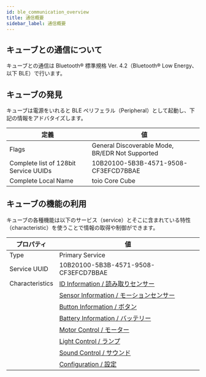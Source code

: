 ```yaml
---
id: ble_communication_overview
title: 通信概要
sidebar_label: 通信概要
---
```


## キューブとの通信について

キューブとの通信は Bluetooth&reg; 標準規格 Ver. 4.2（Bluetooth&reg; Low Energy、以下 BLE）で行います。

## キューブの発見

キューブは電源をいれると BLE ペリフェラル（Peripheral）として起動し、下記の情報をアドバタイズします。

| 定義                                  | 値                                                  |
| ------------------------------------- | --------------------------------------------------- |
| Flags                                 | General Discoverable Mode,<br/>BR/EDR Not Supported |
| Complete list of 128bit Service UUIDs | 10B20100-5B3B-4571-9508-CF3EFCD7BBAE                |
| Complete Local Name                   | toio Core Cube                                      |

## キューブの機能の利用

キューブの各種機能は以下のサービス（service）とそこに含まれている特性（characteristic）を使うことで情報の取得や制御ができます。

| プロパティ      | 値                                                   |
| --------------- | ---------------------------------------------------- |
| Type            | Primary Service                                      |
| Service UUID    | 10B20100-5B3B-4571-9508-CF3EFCD7BBAE                 |
| Characteristics | [ID Information / 読み取りセンサー](id.md)           |
|                 | [Sensor Information / モーションセンサー](sensor.md) |
|                 | [Button Information / ボタン](button.md)             |
|                 | [Battery Information / バッテリー](battery.md)       |
|                 | [Motor Control / モーター](motor.md)                 |
|                 | [Light Control / ランプ](light.md)                   |
|                 | [Sound Control / サウンド](sound.md)                 |
|                 | [Configuration / 設定](configuration.md)             |
